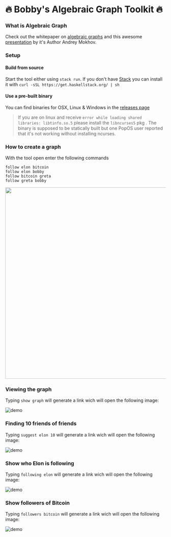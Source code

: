 # 🔥 Bobby's Algebraic Graph Toolkit 🔥

### What is Algebraic Graph

Check out the whitepaper on [algebraic graphs](https://github.com/snowleopard/alga-paper/releases/download/final/algebraic-graphs.pdf) and this awesome [presentation](https://www.youtube.com/watch?v=EdQGLewU-8k) by it's Author Andrey Mokhov.

### Setup
#### Build from source

Start the tool either using `stack run`. If you don't have [Stack](https://docs.haskellstack.org/en/stable/install_and_upgrade/) you can install it with `curl -sSL https://get.haskellstack.org/ | sh`

#### Use a pre-built binary

You can find binaries for OSX, Linux & Windows in the [releases page](https://github.com/bobymicroby/boby-alga-toolkit/releases)

> If you are on linux and receive `error while loading shared libraries: libtinfo.so.5`
> please install  the `libncurses5` pkg  . The binary is supposed to be statically built
> but one PopOS user reported that it's not working without installing ncurses.



### How to create a graph

With the tool open enter the following commands 

```
follow elon bitcoin
follow elon bobby
follow bitcoin greta
follow greta bobby
```

<img src="assets/building-the-graph.svg" width="600" >



### Viewing the graph

Typing `show graph` will generate a link wich will open the
following image:

![demo](assets/graph.svg)



### Finding 10 friends of friends

Typing `suggest elon 10` will generate a link wich will open the
following image:

![demo](assets/suggest.svg)


### Show who Elon is following 

Typing `following elon` will generate a link wich will open the
following image:

![demo](assets/following.svg)


### Show followers of Bitcoin

Typing `followers bitcoin` will generate a link wich will open the
following image:

![demo](assets/followers.svg)
